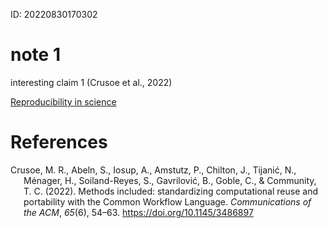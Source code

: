 ID: 20220830170302

# note 1

interesting claim 1 (Crusoe et al., 2022)

[Reproducibility in science](../note2.md)

# References

<div id="refs" class="references csl-bib-body hanging-indent"
line-spacing="2">

<div id="ref-crusoeMethodsIncludedStandardizing2022" class="csl-entry">

Crusoe, M. R., Abeln, S., Iosup, A., Amstutz, P., Chilton, J., Tijanić,
N., Ménager, H., Soiland-Reyes, S., Gavrilović, B., Goble, C., &
Community, T. C. (2022). Methods included: standardizing computational
reuse and portability with the Common Workflow Language. *Communications
of the ACM*, *65*(6), 54–63. <https://doi.org/10.1145/3486897>

</div>

</div>
